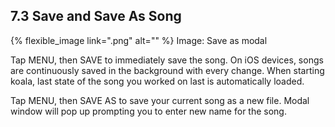 ---
---

## 7.3 Save and Save As Song

{% flexible_image link=".png" alt="" %}
Image: Save as modal

Tap MENU, then SAVE to immediately save the song. On iOS devices, songs are continuously saved in the background with every change. When starting koala, last state of the song you worked on last is automatically loaded.

Tap MENU, then SAVE AS to save your current song as a new file. Modal window will pop up prompting you to enter new name for the song.
